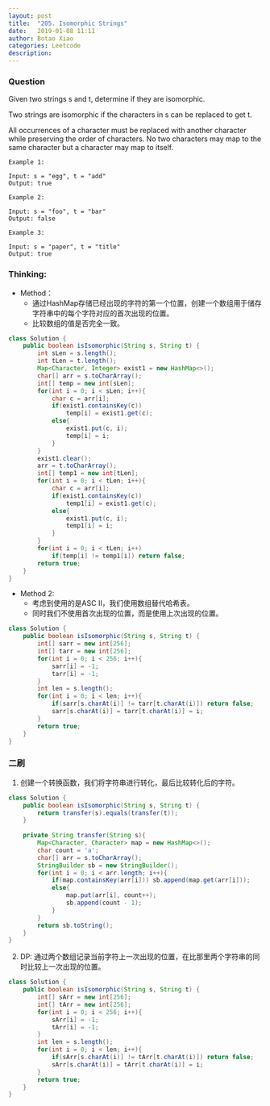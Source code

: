 ```yaml
---
layout: post
title:  "205. Isomorphic Strings"
date:   2019-01-08 11:11
author: Botao Xiao
categories: Leetcode
description:
---
```

### Question
Given two strings s and t, determine if they are isomorphic.

Two strings are isomorphic if the characters in s can be replaced to get t.

All occurrences of a character must be replaced with another character while preserving the order of characters. No two characters may map to the same character but a character may map to itself.

```
Example 1:

Input: s = "egg", t = "add"
Output: true

Example 2:

Input: s = "foo", t = "bar"
Output: false

Example 3:

Input: s = "paper", t = "title"
Output: true
```

### Thinking:
* Method：
	* 通过HashMap存储已经出现的字符的第一个位置，创建一个数组用于储存字符串中的每个字符对应的首次出现的位置。
	* 比较数组的值是否完全一致。

```Java
class Solution {
    public boolean isIsomorphic(String s, String t) {
        int sLen = s.length();
        int tLen = t.length();
        Map<Character, Integer> exist1 = new HashMap<>();
        char[] arr = s.toCharArray();
        int[] temp = new int[sLen];
        for(int i = 0; i < sLen; i++){
            char c = arr[i];
            if(exist1.containsKey(c))
                temp[i] = exist1.get(c);
            else{
                exist1.put(c, i);
                temp[i] = i;
            }
        }
        exist1.clear();
        arr = t.toCharArray();
        int[] temp1 = new int[tLen];
        for(int i = 0; i < tLen; i++){
            char c = arr[i];
            if(exist1.containsKey(c))
                temp1[i] = exist1.get(c);
            else{
                exist1.put(c, i);
                temp1[i] = i;
            }
        }
        for(int i = 0; i < tLen; i++)
            if(temp[i] != temp1[i]) return false;
        return true;
    }
}
```

* Method 2:
	* 考虑到使用的是ASC II，我们使用数组替代哈希表。
	* 同时我们不使用首次出现的位置，而是使用上次出现的位置。

```Java
class Solution {
    public boolean isIsomorphic(String s, String t) {
        int[] sarr = new int[256];
        int[] tarr = new int[256];
        for(int i = 0; i < 256; i++){
            sarr[i] = -1;
            tarr[i] = -1;
        }
        int len = s.length();
        for(int i = 0; i < len; i++){
            if(sarr[s.charAt(i)] != tarr[t.charAt(i)]) return false;
            sarr[s.charAt(i)] = tarr[t.charAt(i)] = i;
        }
        return true;
    }
}
```

### 二刷
1. 创建一个转换函数，我们将字符串进行转化，最后比较转化后的字符。
```Java
class Solution {
    public boolean isIsomorphic(String s, String t) {
        return transfer(s).equals(transfer(t));
    }
    
    private String transfer(String s){
        Map<Character, Character> map = new HashMap<>();
        char count = 'a';
        char[] arr = s.toCharArray();
        StringBuilder sb = new StringBuilder();
        for(int i = 0; i < arr.length; i++){
            if(map.containsKey(arr[i])) sb.append(map.get(arr[i]));
            else{
                map.put(arr[i], count++);
                sb.append(count - 1);
            }
        }
        return sb.toString();
    }
}
```

2. DP: 通过两个数组记录当前字符上一次出现的位置，在比那里两个字符串的同时比较上一次出现的位置。
```Java
class Solution {
    public boolean isIsomorphic(String s, String t) {
        int[] sArr = new int[256];
        int[] tArr = new int[256];
        for(int i = 0; i < 256; i++){
            sArr[i] = -1;
            tArr[i] = -1;
        }
        int len = s.length();
        for(int i = 0; i < len; i++){
            if(sArr[s.charAt(i)] != tArr[t.charAt(i)]) return false;
            sArr[s.charAt(i)] = tArr[t.charAt(i)] = i;
        }
        return true;
    }
}
```